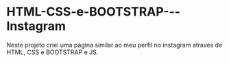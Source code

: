 # HTML-CSS-e-BOOTSTRAP---Instagram

Neste projeto criei uma página similar ao meu perfil no instagram através de HTML, CSS e BOOTSTRAP e JS.
